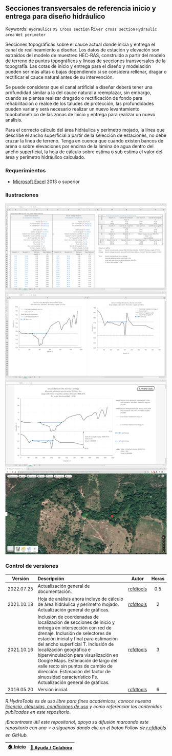## Secciones transversales de referencia inicio y entrega para diseño hidráulico
Keywords: `Hydraulics` `XS Cross section` R`iver cross section` `Hydraulic area` `Wet perimeter`

Secciones topográficas sobre el cauce actual donde inicia y entrega el canal de realineamiento a diseñar. Los datos de estación y elevación son extraídos del modelo de muestreo HEC-RAS, construido a partir del modelo de terreno de puntos topográficos y líneas de secciones transversales de la topografía. Las cotas de inicio y entrega para el diseño y modelación pueden ser más altas o bajas dependiendo si se considera rellenar,  dragar o rectificar el cauce natural antes de su intervención.

Se puede considerar que el canal artificial a diseñar deberá tener una profundidad similar a la del cauce natural a reemplazar, sin embargo, cuando se plantea realizar dragado o rectificación de fondo para rehabilitación o realce de los taludes de protección, las profundidades pueden variar y será necesario realizar un nuevo levantamiento topobatimétrico de las zonas de inicio y entrega para realizar un nuevo análisis.

Para el correcto cálculo del área hidráulica y perímetro mojado, la línea que describe el ancho superficial a partir de la selección de estaciones, no debe cruzar la línea de terreno. Tenga en cuenca que cuando existen bancos de arena o sobre elevaciones por encima de la lámina de agua dentro del ancho superficial, la hoja de cálculo sobre estima o sub estima el valor del área y perímetro hidráulico calculado.


### Requerimientos

* [Microsoft Excel](https://www.microsoft.com/en-us/microsoft-365/excel) 2013 o superior


### Ilustraciones

![R.HydroTools.SeccionTransvInicioEntrega.Screenshot1](https://github.com/rcfdtools/R.HydroTools/blob/main/SeccionTransvInicioEntrega/Screenshot/Screenshot1.png)
![R.HydroTools.SeccionTransvInicioEntrega.Screenshot2](https://github.com/rcfdtools/R.HydroTools/blob/main/SeccionTransvInicioEntrega/Screenshot/Screenshot2.png)
![R.HydroTools.SeccionTransvInicioEntrega.Screenshot3](https://github.com/rcfdtools/R.HydroTools/blob/main/SeccionTransvInicioEntrega/Screenshot/Screenshot3.png)
![R.HydroTools.SeccionTransvInicioEntrega.Screenshot4](https://github.com/rcfdtools/R.HydroTools/blob/main/SeccionTransvInicioEntrega/Screenshot/Screenshot4.png)


### Control de versiones

| Versión     | Descripción                                                                                                                                                                                                                                                                                                                                                                                                                                                            | Autor                                      | Horas |
|-------------|:-----------------------------------------------------------------------------------------------------------------------------------------------------------------------------------------------------------------------------------------------------------------------------------------------------------------------------------------------------------------------------------------------------------------------------------------------------------------------|--------------------------------------------|:-----:|
| 2022.07.25  | Actualización general de documentación.                                                                                                                                                                                                                                                                                                                                                                                                                                | [rcfdtools](https://github.com/rcfdtools)  |  0.5  |
| 2021.10.18  | Hoja de análisis ahora incluye de cálculo de área hidráulica y perímetro mojado. Actualización general de gráficas.                                                                                                                                                                                                                                                                                                                                                    | [rcfdtools](https://github.com/rcfdtools)  |   2   |
| 2021.10.16  | Inclusión de coordenadas de localización de secciones de inicio y entrega en intersección con red de drenaje. Inclusión de selectores de estación inicial y final para estimación del ancho superficial T. Inclusión de localización geográfica e hipervinculación para visualización en Google Maps. Estimación de largo del valle recto sin puntos de cambio de dirección. Estimación del factor de sinuosidad característico Fs. Actualización general de gráficas. | [rcfdtools](https://github.com/rcfdtools)  |   3   |
| 2016.05.20  | Versión inicial.                                                                                                                                                                                                                                                                                                                                                                                                                                                       | [rcfdtools](https://github.com/rcfdtools)  |   6   |

_R.HydroTools es de uso libre para fines académicos, conoce nuestra [licencia, cláusulas, condiciones de uso](https://github.com/rcfdtools/R.HydroTools/wiki/License) y como referenciar los contenidos publicados en este repositorio._

_¡Encontraste útil este repositorio!, apoya su difusión marcando este repositorio con una ⭐ o síguenos dando clic en el botón Follow de [r.cfdtools](https://github.com/rcfdtools) en GitHub._

| [:house: Inicio](https://github.com/rcfdtools/R.HydroTools/wiki) | [:beginner: Ayuda / Colabora](https://github.com/rcfdtools/R.HydroTools/discussions/23) |
|------------------------------------------------------------------|-------------------------------------------------------------------------------|

